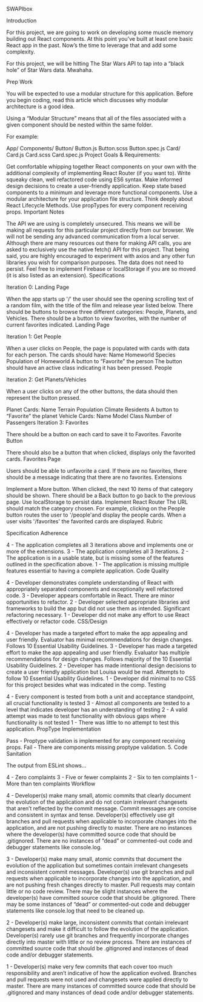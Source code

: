 SWAPIbox

Introduction

For this project, we are going to work on developing some muscle memory building out React components. At this point you’ve built at least one basic React app in the past. Now’s the time to leverage that and add some complexity.

For this project, we will be hitting The Star Wars API to tap into a “black hole” of Star Wars data. Mwahaha.

Prep Work

You will be expected to use a modular structure for this application. Before you begin coding, read this article which discusses why modular architecture is a good idea.

Using a “Modular Structure” means that all of the files associated with a given component should be nested within the same folder.

For example:

App/
  Components/
    Button/
      Button.js
      Button.scss
      Button.spec.js
    Card/
      Card.js
      Card.scss
      Card.spec.js
Project Goals & Requirements:

Get comfortable whipping together React components on your own with the additional complexity of implementing React Router (if you want to).
Write squeaky clean, well refactored code using ES6 syntax.
Make informed design decisions to create a user-friendly application.
Keep state based components to a minimum and leverage more functional components.
Use a modular architecture for your application file structure.
Think deeply about React Lifecycle Methods.
Use propTypes for every component receiving props.
Important Notes

The API we are using is completely unsecured. This means we will be making all requests for this particular project directly from our browser. We will not be sending any advanced communication from a local server.
Although there are many resources out there for making API calls, you are asked to exclusively use the native fetch() API for this project. That being said, you are highly encouraged to experiment with axios and any other fun libraries you wish for comparison purposes.
The data does not need to persist. Feel free to implement Firebase or localStorage if you are so moved (it is also listed as an extension).
Specifications

Iteration 0: Landing Page

When the app starts up '/' the user should see the opening scrolling text of a random film, with the title of the film and release year listed below.
There should be buttons to browse three different categories: People, Planets, and Vehicles.
There should be a button to view favorites, with the number of current favorites indicated.
Landing Page

Iteration 1: Get People

When a user clicks on People, the page is populated with cards with data for each person.
The cards should have:
Name
Homeworld
Species
Population of Homeworld
A button to “Favorite” the person
The button should have an active class indicating it has been pressed.
People

Iteration 2: Get Planets/Vehicles

When a user clicks on any of the other buttons, the data should then represent the button pressed.

Planet Cards:
Name
Terrain
Population
Climate
Residents
A button to “Favorite” the planet
Vehicle Cards:
Name
Model
Class
Number of Passengers
Iteration 3: Favorites

There should be a button on each card to save it to Favorites.
Favorite Button

There should also be a button that when clicked, displays only the favorited cards.
Favorites Page

Users should be able to unfavorite a card.
If there are no favorites, there should be a message indicating that there are no favorites.
Extensions

Implement a More button. When clicked, the next 10 items of that category should be shown. There should be a Back button to go back to the previous page.
Use localStorage to persist data.
Implement React Router
The URL should match the category chosen. For example, clicking on the People button routes the user to '/people'and display the people cards.
When a user visits '/favorites' the favorited cards are displayed.
Rubric

Specification Adherence

4 - The application completes all 3 iterations above and implements one or more of the extensions.
3 - The application completes all 3 iterations.
2 - The application is in a usable state, but is missing some of the features outlined in the specification above.
1 - The application is missing multiple features essential to having a complete application.
Code Quality

4 - Developer demonstrates complete understanding of React with appropriately separated components and exceptionally well refactored code.
3 - Developer appears comfortable in React. There are minor opportunities to refactor.
2 - Developer selected appropriate libraries and frameworks to build the app but did not use them as intended. Significant refactoring necessary.
1 - Developer did not make any effort to use React effectively or refactor code.
CSS/Design

4 - Developer has made a targeted effort to make the app appealing and user friendly. Evaluator has minimal recommendations for design changes. Follows 10 Essential Usability Guidelines.
3 - Developer has made a targeted effort to make the app appealing and user friendly. Evaluator has multiple recommendations for design changes. Follows majority of the 10 Essential Usability Guidelines.
2 - Developer has made intentional design decisions to create a user friendly application but Louisa would be mad. Attempts to follow 10 Essential Usability Guidelines.
1 - Developer did minimal to no CSS for this project besides what was indicated in the comp.
Testing

4 - Every component is tested from both a unit and acceptance standpoint, all crucial functionality is tested
3 - Almost all components are tested to a level that indicates developer has an understanding of testing
2 - A valid attempt was made to test functionality with obvious gaps where functionality is not tested
1 - There was little to no attempt to test this application.
PropType Implementation

Pass - Proptype validation is implemented for any component receiving props.
Fail - There are components missing proptype validation.
5. Code Sanitation

The output from ESLint shows…

4 - Zero complaints
3 - Five or fewer complaints
2 - Six to ten complaints
1 - More than ten complaints
Workflow

4 - Developer(s) make many small, atomic commits that clearly document the evolution of the application and do not contain irrelevant changesets that aren’t reflected by the commit message. Commit messages are concise and consistent in syntax and tense. Developer(s) effectively use git branches and pull requests when applicable to incorporate changes into the application, and are not pushing directly to master. There are no instances where the developer(s) have committed source code that should be .gitignored. There are no instances of “dead” or commented-out code and debugger statements like console.log.

3 - Developer(s) make many small, atomic commits that document the evolution of the application but sometimes contain irrelevant changesets and inconsistent commit messages. Developer(s) use git branches and pull requests when applicable to incorporate changes into the application, and are not pushing fresh changes directly to master. Pull requests may contain little or no code review. There may be slight instances where the developer(s) have committed source code that should be .gitignored. There may be some instances of “dead” or commented-out code and debugger statements like console.log that need to be cleaned up.

2 - Developer(s) make large, inconsistent commits that contain irrelevant changesets and make it difficult to follow the evolution of the application. Developer(s) rarely use git branches and frequently incorporate changes directly into master with little or no review process. There are instances of committed source code that should be .gitignored and instances of dead code and/or debugger statements.

1 - Developer(s) make very few commits that each cover too much responsibility and aren’t indicative of how the application evolved. Branches and pull requests were not used and changesets were applied directly to master. There are many instances of committed source code that should be .gitignored and many instances of dead code and/or debugger statements.